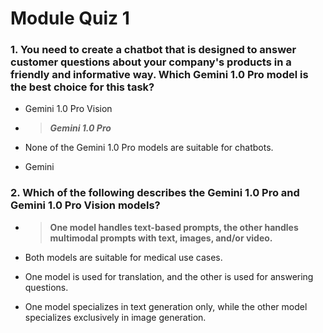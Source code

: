 # Module Quiz 1

### 1. You need to create a chatbot that is designed to answer customer questions about your company's products in a friendly and informative way. Which Gemini 1.0 Pro model is the best choice for this task?

- Gemini 1.0 Pro Vision

- >***Gemini 1.0 Pro***

- None of the Gemini 1.0 Pro models are suitable for chatbots.

- Gemini

### 2. Which of the following describes the Gemini 1.0 Pro and Gemini 1.0 Pro Vision models?

- > **One model handles text-based prompts, the other handles multimodal prompts with text, images, and/or video.**

- Both models are suitable for medical use cases.

- One model is used for translation, and the other is used for answering questions.

- One model specializes in text generation only, while the other model specializes exclusively in image generation.